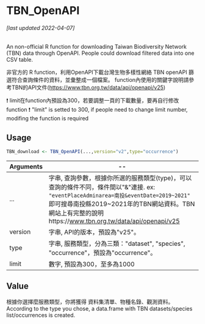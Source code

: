 # TBN_OpenAPI
###### [last updated 2022-04-07]
An non-official R function for downloading Taiwan Biodiversity Network (TBN) data through OpenAPI.
People could download filtered data into one CSV table.

非官方的 R function，利用OpenAPI下載台灣生物多樣性網絡 TBN openAPI 篩選符合查詢條件的資料，並彙整成一個檔案。
function內使用的關鍵字說明請參考TBN的API文件(https://www.tbn.org.tw/data/api/openapi/v25)

:exclamation: limit在function內預設為300，若要調整一頁的下載數量，要再自行修改function
:exclamation: "limit" is setted to 300, if people need to change limit number, modifing the function is required
## Usage
```R
TBN_download <- TBN_OpenAPI(...,version="v2",type="occurrence")
```
Arguments | -- 
---|---
...     | 字串, 查詢參數，根據你所選的服務類型(type)，可以查詢的條件不同，條件間以"&"連接. ex: `"eventPlaceAdminarea=南投&eventDate=2019~2021"` 即可搜尋南投縣2019~2021年的TBN網站資料。TBN網站上有完整的說明https://www.tbn.org.tw/data/api/openapi/v25
version | 字串, API的版本，預設為"v25"。
type    | 字串, 服務類型，分為三類："dataset", "species", "occurrence"，預設為"occurrence"。
limit   | 數字, 預設為300，至多為1000

## Value
根據你選擇麼服務類型，你將獲得 資料集清單、物種名錄、觀測資料。
According to the type you chose, a data.frame with TBN datasets/species list/occurrences is created.
